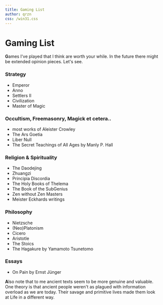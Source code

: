```yaml
---
title: Gaming List 
author: qrzn
css: /win31.css
---
```


# Gaming List

**G**ames I've played that I think are worth your while. In the future there might be extended opinion pieces. Let's see.

### Strategy

* Emperor
* Anno
* Settlers II
* Civilization
* Master of Magic

### Occultism, Freemasonry, Magick et cetera..

* most works of Aleister Crowley
* The Ars Goetia
* Liber Null
* The Secret Teachings of All Ages by Manly P. Hall

### Religion & Spirituality

* The Daodejing
* Zhuangzi
* Principia Discordia
* The Holy Books of Thelema
* The Book of the SubGenius
* Zen without Zen Masters
* Meister Eckhards writings

### Philosophy

* Nietzsche
* (Neo)Platonism
* Cicero
* Aristotle
* The Stoics
* The Hagakure by Yamamoto Tsunetomo

### Essays

* On Pain by Ernst Jünger

**A**lso note that to me ancient texts seem to be more genuine and valuable. One theory is that ancient people weren't as plagued with information overload as we are today. Their savage and primitive lives made them look at Life in a different way.
